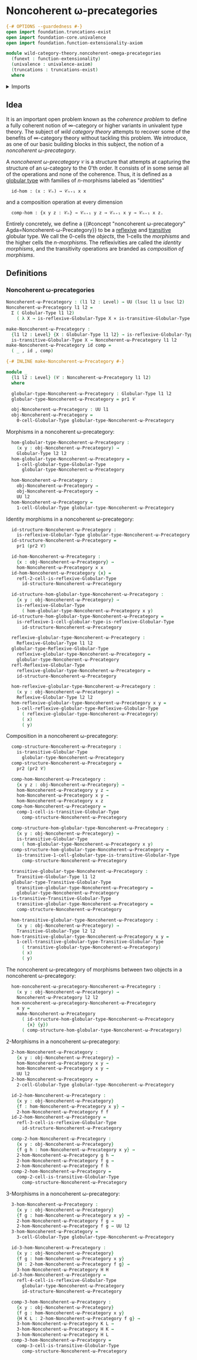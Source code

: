 # Noncoherent ω-precategories

```agda
{-# OPTIONS --guardedness #-}
open import foundation.truncations-exist
open import foundation-core.univalence
open import foundation.function-extensionality-axiom

module wild-category-theory.noncoherent-omega-precategories
  (funext : function-extensionality)
  (univalence : univalence-axiom)
  (truncations : truncations-exist)
  where
```

<details><summary>Imports</summary>

```agda
open import category-theory.precategories funext univalence truncations

open import foundation.action-on-identifications-binary-functions
open import foundation.cartesian-product-types funext univalence
open import foundation.dependent-pair-types
open import foundation.function-types funext
open import foundation.homotopies funext
open import foundation.identity-types funext
open import foundation.sets funext univalence
open import foundation.strictly-involutive-identity-types funext univalence
open import foundation.universe-levels

open import globular-types.globular-types
open import globular-types.reflexive-globular-types funext univalence truncations
open import globular-types.transitive-globular-types funext univalence truncations
```

</details>

## Idea

It is an important open problem known as the _coherence problem_ to define a
fully coherent notion of $∞$-category or higher variants in univalent type
theory. The subject of _wild category theory_ attempts to recover some of the
benefits of $∞$-category theory without tackling this problem. We introduce, as
one of our basic building blocks in this subject, the notion of a _noncoherent
ω-precategory_.

A _noncoherent ω-precategory_ `𝒞` is a structure that attempts at capturing the
structure of an ω-category to the $0$'th order. It consists of in some sense all
of the operations and none of the coherence. Thus, it is defined as a
[globular type](globular-types.globular-types.md) with families of $n$-morphisms
labeled as "identities"

```text
  id-hom : (x : 𝒞ₙ) → 𝒞ₙ₊₁ x x
```

and a composition operation at every dimension

```text
  comp-hom : {x y z : 𝒞ₙ} → 𝒞ₙ₊₁ y z → 𝒞ₙ₊₁ x y → 𝒞ₙ₊₁ x z.
```

Entirely concretely, we define a
{{#concept "noncoherent ω-precategory" Agda=Noncoherent-ω-Precategory}} to be a
[reflexive](globular-types.reflexive-globular-types.md) and
[transitive](globular-types.transitive-globular-types.md) globular type. We call
the 0-cells the _objects_, the 1-cells the _morphisms_ and the higher cells the
_$n$-morphisms_. The reflexivities are called the _identity morphisms_, and the
transitivity operations are branded as _composition of morphisms_.

## Definitions

### Noncoherent ω-precategories

```agda
Noncoherent-ω-Precategory : (l1 l2 : Level) → UU (lsuc l1 ⊔ lsuc l2)
Noncoherent-ω-Precategory l1 l2 =
  Σ ( Globular-Type l1 l2)
    ( λ X → is-reflexive-Globular-Type X × is-transitive-Globular-Type X)

make-Noncoherent-ω-Precategory :
  {l1 l2 : Level} {X : Globular-Type l1 l2} → is-reflexive-Globular-Type X →
  is-transitive-Globular-Type X → Noncoherent-ω-Precategory l1 l2
make-Noncoherent-ω-Precategory id comp =
  ( _ , id , comp)

{-# INLINE make-Noncoherent-ω-Precategory #-}

module _
  {l1 l2 : Level} (𝒞 : Noncoherent-ω-Precategory l1 l2)
  where

  globular-type-Noncoherent-ω-Precategory : Globular-Type l1 l2
  globular-type-Noncoherent-ω-Precategory = pr1 𝒞

  obj-Noncoherent-ω-Precategory : UU l1
  obj-Noncoherent-ω-Precategory =
    0-cell-Globular-Type globular-type-Noncoherent-ω-Precategory
```

Morphisms in a noncoherent ω-precategory:

```agda
  hom-globular-type-Noncoherent-ω-Precategory :
    (x y : obj-Noncoherent-ω-Precategory) →
    Globular-Type l2 l2
  hom-globular-type-Noncoherent-ω-Precategory =
    1-cell-globular-type-Globular-Type
      globular-type-Noncoherent-ω-Precategory

  hom-Noncoherent-ω-Precategory :
    obj-Noncoherent-ω-Precategory →
    obj-Noncoherent-ω-Precategory →
    UU l2
  hom-Noncoherent-ω-Precategory =
    1-cell-Globular-Type globular-type-Noncoherent-ω-Precategory
```

Identity morphisms in a noncoherent ω-precategory:

```agda
  id-structure-Noncoherent-ω-Precategory :
    is-reflexive-Globular-Type globular-type-Noncoherent-ω-Precategory
  id-structure-Noncoherent-ω-Precategory =
    pr1 (pr2 𝒞)

  id-hom-Noncoherent-ω-Precategory :
    {x : obj-Noncoherent-ω-Precategory} →
    hom-Noncoherent-ω-Precategory x x
  id-hom-Noncoherent-ω-Precategory {x} =
    refl-2-cell-is-reflexive-Globular-Type
      id-structure-Noncoherent-ω-Precategory

  id-structure-hom-globular-type-Noncoherent-ω-Precategory :
    {x y : obj-Noncoherent-ω-Precategory} →
    is-reflexive-Globular-Type
      ( hom-globular-type-Noncoherent-ω-Precategory x y)
  id-structure-hom-globular-type-Noncoherent-ω-Precategory =
    is-reflexive-1-cell-globular-type-is-reflexive-Globular-Type
      id-structure-Noncoherent-ω-Precategory

  reflexive-globular-type-Noncoherent-ω-Precategory :
    Reflexive-Globular-Type l1 l2
  globular-type-Reflexive-Globular-Type
    reflexive-globular-type-Noncoherent-ω-Precategory =
    globular-type-Noncoherent-ω-Precategory
  refl-Reflexive-Globular-Type
    reflexive-globular-type-Noncoherent-ω-Precategory =
    id-structure-Noncoherent-ω-Precategory

  hom-reflexive-globular-type-Noncoherent-ω-Precategory :
    (x y : obj-Noncoherent-ω-Precategory) →
    Reflexive-Globular-Type l2 l2
  hom-reflexive-globular-type-Noncoherent-ω-Precategory x y =
    1-cell-reflexive-globular-type-Reflexive-Globular-Type
      ( reflexive-globular-type-Noncoherent-ω-Precategory)
      ( x)
      ( y)
```

Composition in a noncoherent ω-precategory:

```agda
  comp-structure-Noncoherent-ω-Precategory :
    is-transitive-Globular-Type
      globular-type-Noncoherent-ω-Precategory
  comp-structure-Noncoherent-ω-Precategory =
    pr2 (pr2 𝒞)

  comp-hom-Noncoherent-ω-Precategory :
    {x y z : obj-Noncoherent-ω-Precategory} →
    hom-Noncoherent-ω-Precategory y z →
    hom-Noncoherent-ω-Precategory x y →
    hom-Noncoherent-ω-Precategory x z
  comp-hom-Noncoherent-ω-Precategory =
    comp-1-cell-is-transitive-Globular-Type
      comp-structure-Noncoherent-ω-Precategory

  comp-structure-hom-globular-type-Noncoherent-ω-Precategory :
    {x y : obj-Noncoherent-ω-Precategory} →
    is-transitive-Globular-Type
      ( hom-globular-type-Noncoherent-ω-Precategory x y)
  comp-structure-hom-globular-type-Noncoherent-ω-Precategory =
    is-transitive-1-cell-globular-type-is-transitive-Globular-Type
      comp-structure-Noncoherent-ω-Precategory

  transitive-globular-type-Noncoherent-ω-Precategory :
    Transitive-Globular-Type l1 l2
  globular-type-Transitive-Globular-Type
    transitive-globular-type-Noncoherent-ω-Precategory =
    globular-type-Noncoherent-ω-Precategory
  is-transitive-Transitive-Globular-Type
    transitive-globular-type-Noncoherent-ω-Precategory =
    comp-structure-Noncoherent-ω-Precategory

  hom-transitive-globular-type-Noncoherent-ω-Precategory :
    (x y : obj-Noncoherent-ω-Precategory) →
    Transitive-Globular-Type l2 l2
  hom-transitive-globular-type-Noncoherent-ω-Precategory x y =
    1-cell-transitive-globular-type-Transitive-Globular-Type
      ( transitive-globular-type-Noncoherent-ω-Precategory)
      ( x)
      ( y)
```

The noncoherent ω-precategory of morphisms between two objects in a noncoherent
ω-precategory:

```agda
  hom-noncoherent-ω-precategory-Noncoherent-ω-Precategory :
    (x y : obj-Noncoherent-ω-Precategory) →
    Noncoherent-ω-Precategory l2 l2
  hom-noncoherent-ω-precategory-Noncoherent-ω-Precategory
    x y =
    make-Noncoherent-ω-Precategory
      ( id-structure-hom-globular-type-Noncoherent-ω-Precategory
        {x} {y})
      ( comp-structure-hom-globular-type-Noncoherent-ω-Precategory)
```

2-Morphisms in a noncoherent ω-precategory:

```agda
  2-hom-Noncoherent-ω-Precategory :
    {x y : obj-Noncoherent-ω-Precategory} →
    hom-Noncoherent-ω-Precategory x y →
    hom-Noncoherent-ω-Precategory x y →
    UU l2
  2-hom-Noncoherent-ω-Precategory =
    2-cell-Globular-Type globular-type-Noncoherent-ω-Precategory

  id-2-hom-Noncoherent-ω-Precategory :
    {x y : obj-Noncoherent-ω-Precategory}
    {f : hom-Noncoherent-ω-Precategory x y} →
    2-hom-Noncoherent-ω-Precategory f f
  id-2-hom-Noncoherent-ω-Precategory =
    refl-3-cell-is-reflexive-Globular-Type
      id-structure-Noncoherent-ω-Precategory

  comp-2-hom-Noncoherent-ω-Precategory :
    {x y : obj-Noncoherent-ω-Precategory}
    {f g h : hom-Noncoherent-ω-Precategory x y} →
    2-hom-Noncoherent-ω-Precategory g h →
    2-hom-Noncoherent-ω-Precategory f g →
    2-hom-Noncoherent-ω-Precategory f h
  comp-2-hom-Noncoherent-ω-Precategory =
    comp-2-cell-is-transitive-Globular-Type
      comp-structure-Noncoherent-ω-Precategory
```

3-Morphisms in a noncoherent ω-precategory:

```agda
  3-hom-Noncoherent-ω-Precategory :
    {x y : obj-Noncoherent-ω-Precategory}
    {f g : hom-Noncoherent-ω-Precategory x y} →
    2-hom-Noncoherent-ω-Precategory f g →
    2-hom-Noncoherent-ω-Precategory f g → UU l2
  3-hom-Noncoherent-ω-Precategory =
    3-cell-Globular-Type globular-type-Noncoherent-ω-Precategory

  id-3-hom-Noncoherent-ω-Precategory :
    {x y : obj-Noncoherent-ω-Precategory}
    {f g : hom-Noncoherent-ω-Precategory x y}
    {H : 2-hom-Noncoherent-ω-Precategory f g} →
    3-hom-Noncoherent-ω-Precategory H H
  id-3-hom-Noncoherent-ω-Precategory =
    refl-4-cell-is-reflexive-Globular-Type
      globular-type-Noncoherent-ω-Precategory
      id-structure-Noncoherent-ω-Precategory

  comp-3-hom-Noncoherent-ω-Precategory :
    {x y : obj-Noncoherent-ω-Precategory}
    {f g : hom-Noncoherent-ω-Precategory x y}
    {H K L : 2-hom-Noncoherent-ω-Precategory f g} →
    3-hom-Noncoherent-ω-Precategory K L →
    3-hom-Noncoherent-ω-Precategory H K →
    3-hom-Noncoherent-ω-Precategory H L
  comp-3-hom-Noncoherent-ω-Precategory =
    comp-3-cell-is-transitive-Globular-Type
      comp-structure-Noncoherent-ω-Precategory
```
